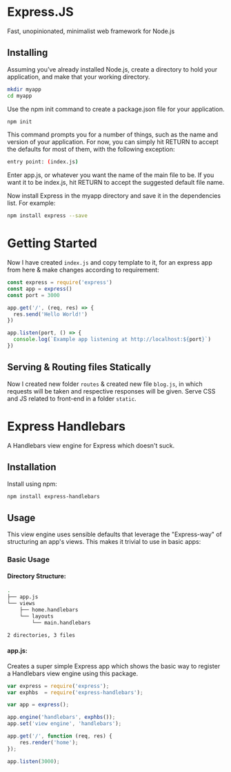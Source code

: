 # Express.JS
Fast, unopinionated, minimalist web framework for Node.js

## Installing
Assuming you’ve already installed Node.js, create a directory to hold your application, and make that your working directory.

```bash
mkdir myapp
cd myapp
```
Use the npm init command to create a package.json file for your application.
```bash
npm init
```
This command prompts you for a number of things, such as the name and version of your application. For now, you can simply hit RETURN to accept the defaults for most of them, with the following exception:
```bash
entry point: (index.js)
```
Enter app.js, or whatever you want the name of the main file to be. If you want it to be index.js, hit RETURN to accept the suggested default file name.

Now install Express in the myapp directory and save it in the dependencies list. For example:
```bash
npm install express --save
```
# Getting Started
Now I have created `index.js` and copy template to it, for an express app from here & make changes according to requirement:
```js
const express = require('express')
const app = express()
const port = 3000

app.get('/', (req, res) => {
  res.send('Hello World!')
})

app.listen(port, () => {
  console.log(`Example app listening at http://localhost:${port}`)
})
```

## Serving & Routing files Statically
Now I created new folder `routes` & created new file `blog.js`, in which requests will be taken and respective responses will be given. Serve CSS and JS related to front-end in a folder `static`.

# Express Handlebars
A Handlebars view engine for Express which doesn't suck.

## Installation
Install using npm:
```bash
npm install express-handlebars
```

## Usage
This view engine uses sensible defaults that leverage the "Express-way" of structuring an app's views. This makes it trivial to use in basic apps:

### Basic Usage

#### Directory Structure:
```bash
.
├── app.js
└── views
    ├── home.handlebars
    └── layouts
        └── main.handlebars

2 directories, 3 files
```
#### app.js:
Creates a super simple Express app which shows the basic way to register a Handlebars view engine using this package.
```js
var express = require('express');
var exphbs  = require('express-handlebars');

var app = express();

app.engine('handlebars', exphbs());
app.set('view engine', 'handlebars');

app.get('/', function (req, res) {
    res.render('home');
});

app.listen(3000);

```